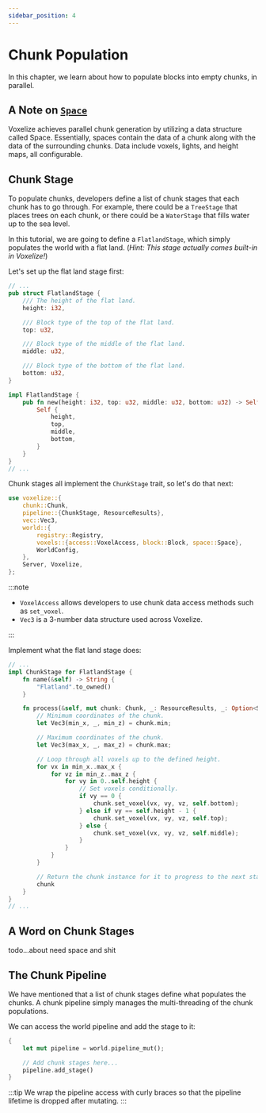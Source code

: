```yaml
---
sidebar_position: 4
---
```


# Chunk Population

In this chapter, we learn about how to populate blocks into empty chunks, in parallel.

## A Note on [`Space`](https://github.com/shaoruu/voxelize/blob/master/server/world/voxels/space.rs)

Voxelize achieves parallel chunk generation by utilizing a data structure called Space. Essentially, spaces contain the data of a chunk along with the data of the surrounding chunks. Data include voxels, lights, and height maps, all configurable.

## Chunk Stage

To populate chunks, developers define a list of chunk stages that each chunk has to go through. For example, there could be a `TreeStage` that places trees on each chunk, or there could be a `WaterStage` that fills water up to the sea level.

In this tutorial, we are going to define a `FlatlandStage`, which simply populates the world with a flat land. (_Hint: This stage actually comes built-in in Voxelize!_)

Let's set up the flat land stage first:

```rust title="server/main.rs"
// ...
pub struct FlatlandStage {
    /// The height of the flat land.
    height: i32,

    /// Block type of the top of the flat land.
    top: u32,

    /// Block type of the middle of the flat land.
    middle: u32,

    /// Block type of the bottom of the flat land.
    bottom: u32,
}

impl FlatlandStage {
    pub fn new(height: i32, top: u32, middle: u32, bottom: u32) -> Self {
        Self {
            height,
            top,
            middle,
            bottom,
        }
    }
}
// ...
```

Chunk stages all implement the `ChunkStage` trait, so let's do that next:

```rust title="server/main.rs" {2-4,7}
use voxelize::{
    chunk::Chunk,
    pipeline::{ChunkStage, ResourceResults},
    vec::Vec3,
    world::{
        registry::Registry,
        voxels::{access::VoxelAccess, block::Block, space::Space},
        WorldConfig,
    },
    Server, Voxelize,
};
```

:::note

- `VoxelAccess` allows developers to use chunk data access methods such as `set_voxel`.
- `Vec3` is a 3-number data structure used across Voxelize.

:::

Implement what the flat land stage does:

```rust title="server/main.rs"
// ...
impl ChunkStage for FlatlandStage {
    fn name(&self) -> String {
        "Flatland".to_owned()
    }

    fn process(&self, mut chunk: Chunk, _: ResourceResults, _: Option<Space>) -> Chunk {
        // Minimum coordinates of the chunk.
        let Vec3(min_x, _, min_z) = chunk.min;

        // Maximum coordinates of the chunk.
        let Vec3(max_x, _, max_z) = chunk.max;

        // Loop through all voxels up to the defined height.
        for vx in min_x..max_x {
            for vz in min_z..max_z {
                for vy in 0..self.height {
                    // Set voxels conditionally.
                    if vy == 0 {
                        chunk.set_voxel(vx, vy, vz, self.bottom);
                    } else if vy == self.height - 1 {
                        chunk.set_voxel(vx, vy, vz, self.top);
                    } else {
                        chunk.set_voxel(vx, vy, vz, self.middle);
                    }
                }
            }
        }

        // Return the chunk instance for it to progress to the next stage.
        chunk
    }
}
// ...
```

## A Word on Chunk Stages

todo...about need space and shit

## The Chunk Pipeline

We have mentioned that a list of chunk stages define what populates the chunks. A chunk pipeline simply manages the multi-threading of the chunk populations.

We can access the world pipeline and add the stage to it:

```rust title="World Pipeline"
{
    let mut pipeline = world.pipeline_mut();

    // Add chunk stages here...
    pipeline.add_stage()
}
```

:::tip
We wrap the pipeline access with curly braces so that the pipeline lifetime is dropped after mutating.
:::
